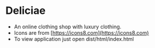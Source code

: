 # Deliciae

* An online clothing shop with luxury clothing.
* Icons are from [https://icons8.com](https://icons8.com)
* To view application just open dist/html/index.html
